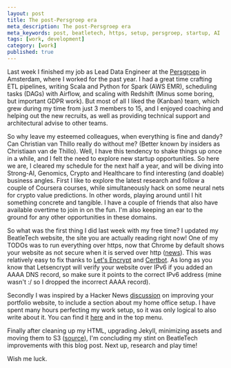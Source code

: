 ```yaml
---
layout: post
title: The post-Persgroep era
meta_description: The post-Persgroep era
meta_keywords: post, beatletech, https, setup, persgroep, startup, AI
tags: [work, development]
category: [work]
published: true
---
```


Last week I finished my job as Lead Data Engineer at the [Persgroep](https://persgroep.nl) in Amsterdam, where 
I worked for the past year. I had a great time crafting ETL pipelines, writing Scala and Python for Spark (AWS 
EMR), scheduling tasks (DAGs) with Airflow, and scaling with Redshift (Minus some boring, but important GDPR
work). But most of all I liked the (Kanban) team, which grew during my time from just 3 members to 15, and I
enjoyed coaching and helping out the new recruits, as well as providing technical support and architectural advise to other teams.

So why leave my esteemed colleagues, when everything is fine and dandy? Can Christian van Thillo really do
without me? (Better known by insiders as Christiaan van de Thillo). Well, I have this tendency to shake things
up once in a while, and I felt the need to explore new startup opportunities. So here we are, I cleared my
schedule for the next half a year, and will be diving into Strong-AI, Genomics, Crypto and Healthcare to find
interesting (and doable) business angles. First I like to explore the latest research and follow a couple of
Coursera courses, while simultaneously hack on some neural nets for crypto value predictions. In other words,
playing around until I hit something concrete and tangible. I have a couple of friends that also have
available overtime to join in on the fun. I'm also keeping an ear to the ground for any other opportunities in
these domains.

So what was the first thing I did last week with my free time? I updated my BeatleTech website, the site you
are actually reading right now! One of my TODOs was to run everything over https, now that Chrome by default
shows your website as not secure when it is served over http
([news](https://www.theverge.com/2018/2/8/16991254/chrome-not-secure-marked-http-encryption-ssl)). This was
relatively easy to fix thanks to [Let's Encrypt](https://letsencrypt.org/) and
[Certbot](https://certbot.eff.org/). As long as you know that Letsencrypt will verify your website over IPv6
if you added an AAAA DNS record, so make sure it points to the correct IPv6 address (mine wasn't :/ so I
dropped the incorrect AAAA record).

Secondly I was inspired by a Hacker News [discussion](https://news.ycombinator.com/item?id=17671490) on improving
your portfolio website, to include a section about my home office setup. I have spent many hours perfecting my
work setup, so it was only logical to also write about it. You can find it
[here](https://beatletech.com/Setup) and in the top menu.

Finally after cleaning up my HTML, upgrading Jekyll, minimizing assets and moving them to S3
([source](https://github.com/beatlevic/beatletech)), I'm concluding my stint on BeatleTech improvements with
this blog post. Next up, research and play time!

Wish me luck.

